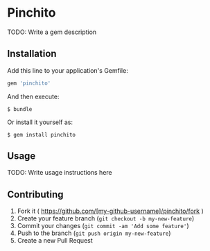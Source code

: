 # Pinchito

TODO: Write a gem description

## Installation

Add this line to your application's Gemfile:

```ruby
gem 'pinchito'
```

And then execute:

    $ bundle

Or install it yourself as:

    $ gem install pinchito

## Usage

TODO: Write usage instructions here

## Contributing

1. Fork it ( https://github.com/[my-github-username]/pinchito/fork )
2. Create your feature branch (`git checkout -b my-new-feature`)
3. Commit your changes (`git commit -am 'Add some feature'`)
4. Push to the branch (`git push origin my-new-feature`)
5. Create a new Pull Request
